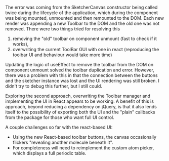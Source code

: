The error was coming from the SketcherCanvas constructor being called twice during the lifecycle of the application, which during the component was being mounted, unmounted and then remounted to the DOM. Each new render was appending a new Toolbar to the DOM and the old one was not removed. There were two things tried for resolving this

1. removing the "old" toolbar on component unmount (fast to check if it works),
2. overwriting the current ToolBar GUI with one in react (reproducing the toolbar UI and behaviour would take more time)

Updating the logic of useEffect to remove the toolbar from the DOM on component unmount solved the toolbar duplication and error. However, there was a problem with this in that the connection between the buttons and the sketcher instance was lost and the UI rendering was still broken. I didn't try to debug this further, but I still could.

Exploring the second approach, overwriting the Toolbar manager and implementing the UI in React appears to be working. A benefit of this is approach, beyond reducing a dependency on jQuery, is that it also lends itself to the possibility of exporting both the UI and the "plain" callbacks from the package for those who want full UI control.

A couple challenges so far with the react-based UI:
- Using the new React-based toolbar buttons, the canvas occasionally flickers "revealing another molecule beneath it".
- For completeness will need to reimplement the custom atom picker, which displays a full periodic table.